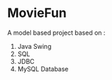 # MovieFun
A model based project based on : 
  1. Java Swing
  2. SQL
  3. JDBC
  4. MySQL Database
